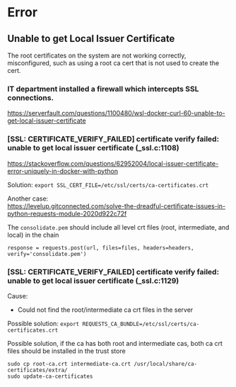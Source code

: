 # Error

## Unable to get Local Issuer Certificate
The root certificates on the system are not working correctly, misconfigured, such as using a root ca cert that is not used to create the cert.

### IT department installed a firewall which intercepts SSL connections.
https://serverfault.com/questions/1100480/wsl-docker-curl-60-unable-to-get-local-issuer-certificate

### [SSL: CERTIFICATE_VERIFY_FAILED] certificate verify failed: unable to get local issuer certificate (_ssl.c:1108)
https://stackoverflow.com/questions/62952004/local-issuer-certificate-error-uniquely-in-docker-with-python

Solution: `export SSL_CERT_FILE=/etc/ssl/certs/ca-certificates.crt`

Another case:\
https://levelup.gitconnected.com/solve-the-dreadful-certificate-issues-in-python-requests-module-2020d922c72f

The `consolidate.pem` should include all level crt files (root, intermediate, and local) in the chain
```
response = requests.post(url, files=files, headers=headers, verify='consolidate.pem')
```

### [SSL: CERTIFICATE_VERIFY_FAILED] certificate verify failed: unable to get local issuer certificate (_ssl.c:1129)

Cause:
- Could not find the root/intermediate ca crt files in the server


Possible solution: `export REQUESTS_CA_BUNDLE=/etc/ssl/certs/ca-certificates.crt`

Possible solution, if the ca has both root and intermediate cas, both ca crt files should be installed in the trust store
```
sudo cp root-ca.crt intermediate-ca.crt /usr/local/share/ca-certificates/extra/
sudo update-ca-certificates
```
